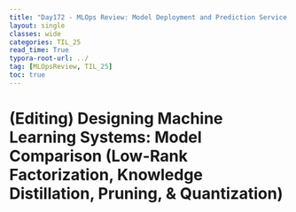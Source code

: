 ```yaml
---
title: "Day172 - MLOps Review: Model Deployment and Prediction Service (2)"
layout: single
classes: wide
categories: TIL_25
read_time: True
typora-root-url: ../
tag: [MLOpsReview, TIL_25]
toc: true 
---
```


# (Editing) Designing Machine Learning Systems: Model Comparison (Low-Rank Factorization, Knowledge Distillation, Pruning, & Quantization)



<br>

